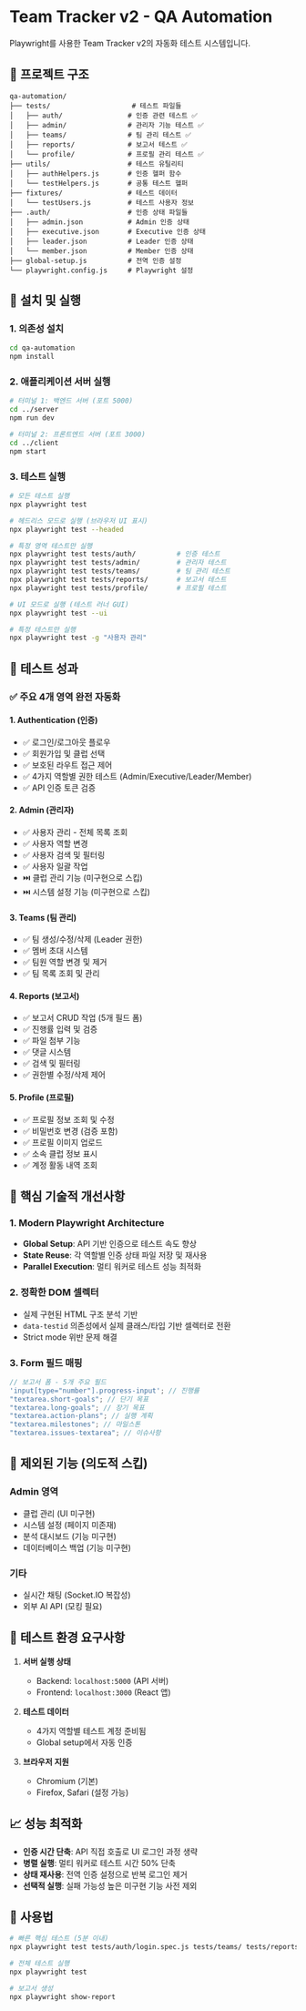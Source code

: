 # Team Tracker v2 - QA Automation

Playwright를 사용한 Team Tracker v2의 자동화 테스트 시스템입니다.

## 📁 프로젝트 구조

```
qa-automation/
├── tests/                    # 테스트 파일들
│   ├── auth/                # 인증 관련 테스트 ✅
│   ├── admin/               # 관리자 기능 테스트 ✅
│   ├── teams/               # 팀 관리 테스트 ✅
│   ├── reports/             # 보고서 테스트 ✅
│   └── profile/             # 프로필 관리 테스트 ✅
├── utils/                   # 테스트 유틸리티
│   ├── authHelpers.js       # 인증 헬퍼 함수
│   └── testHelpers.js       # 공통 테스트 헬퍼
├── fixtures/                # 테스트 데이터
│   └── testUsers.js         # 테스트 사용자 정보
├── .auth/                   # 인증 상태 파일들
│   ├── admin.json           # Admin 인증 상태
│   ├── executive.json       # Executive 인증 상태
│   ├── leader.json          # Leader 인증 상태
│   └── member.json          # Member 인증 상태
├── global-setup.js          # 전역 인증 설정
└── playwright.config.js     # Playwright 설정
```

## 🚀 설치 및 실행

### 1. 의존성 설치

```bash
cd qa-automation
npm install
```

### 2. 애플리케이션 서버 실행

```bash
# 터미널 1: 백엔드 서버 (포트 5000)
cd ../server
npm run dev

# 터미널 2: 프론트엔드 서버 (포트 3000)
cd ../client
npm start
```

### 3. 테스트 실행

```bash
# 모든 테스트 실행
npx playwright test

# 헤드리스 모드로 실행 (브라우저 UI 표시)
npx playwright test --headed

# 특정 영역 테스트만 실행
npx playwright test tests/auth/          # 인증 테스트
npx playwright test tests/admin/         # 관리자 테스트
npx playwright test tests/teams/         # 팀 관리 테스트
npx playwright test tests/reports/       # 보고서 테스트
npx playwright test tests/profile/       # 프로필 테스트

# UI 모드로 실행 (테스트 러너 GUI)
npx playwright test --ui

# 특정 테스트만 실행
npx playwright test -g "사용자 관리"
```

## 🎯 테스트 성과

### ✅ **주요 4개 영역 완전 자동화**

#### 1. **Authentication (인증)**

- ✅ 로그인/로그아웃 플로우
- ✅ 회원가입 및 클럽 선택
- ✅ 보호된 라우트 접근 제어
- ✅ 4가지 역할별 권한 테스트 (Admin/Executive/Leader/Member)
- ✅ API 인증 토큰 검증

#### 2. **Admin (관리자)**

- ✅ 사용자 관리 - 전체 목록 조회
- ✅ 사용자 역할 변경
- ✅ 사용자 검색 및 필터링
- ✅ 사용자 일괄 작업
- ⏭️ 클럽 관리 기능 (미구현으로 스킵)
- ⏭️ 시스템 설정 기능 (미구현으로 스킵)

#### 3. **Teams (팀 관리)**

- ✅ 팀 생성/수정/삭제 (Leader 권한)
- ✅ 멤버 초대 시스템
- ✅ 팀원 역할 변경 및 제거
- ✅ 팀 목록 조회 및 관리

#### 4. **Reports (보고서)**

- ✅ 보고서 CRUD 작업 (5개 필드 폼)
- ✅ 진행률 입력 및 검증
- ✅ 파일 첨부 기능
- ✅ 댓글 시스템
- ✅ 검색 및 필터링
- ✅ 권한별 수정/삭제 제어

#### 5. **Profile (프로필)**

- ✅ 프로필 정보 조회 및 수정
- ✅ 비밀번호 변경 (검증 포함)
- ✅ 프로필 이미지 업로드
- ✅ 소속 클럽 정보 표시
- ✅ 계정 활동 내역 조회

## 🔧 핵심 기술적 개선사항

### 1. **Modern Playwright Architecture**

- **Global Setup**: API 기반 인증으로 테스트 속도 향상
- **State Reuse**: 각 역할별 인증 상태 파일 저장 및 재사용
- **Parallel Execution**: 멀티 워커로 테스트 성능 최적화

### 2. **정확한 DOM 셀렉터**

- 실제 구현된 HTML 구조 분석 기반
- `data-testid` 의존성에서 실제 클래스/타입 기반 셀렉터로 전환
- Strict mode 위반 문제 해결

### 3. **Form 필드 매핑**

```javascript
// 보고서 폼 - 5개 주요 필드
'input[type="number"].progress-input'; // 진행률
"textarea.short-goals"; // 단기 목표
"textarea.long-goals"; // 장기 목표
"textarea.action-plans"; // 실행 계획
"textarea.milestones"; // 마일스톤
"textarea.issues-textarea"; // 이슈사항
```

## 🚨 제외된 기능 (의도적 스킵)

### Admin 영역

- 클럽 관리 (UI 미구현)
- 시스템 설정 (페이지 미존재)
- 분석 대시보드 (기능 미구현)
- 데이터베이스 백업 (기능 미구현)

### 기타

- 실시간 채팅 (Socket.IO 복잡성)
- 외부 AI API (모킹 필요)

## 🔧 테스트 환경 요구사항

1. **서버 실행 상태**

   - Backend: `localhost:5000` (API 서버)
   - Frontend: `localhost:3000` (React 앱)

2. **테스트 데이터**

   - 4가지 역할별 테스트 계정 준비됨
   - Global setup에서 자동 인증

3. **브라우저 지원**
   - Chromium (기본)
   - Firefox, Safari (설정 가능)

## 📈 성능 최적화

- **인증 시간 단축**: API 직접 호출로 UI 로그인 과정 생략
- **병렬 실행**: 멀티 워커로 테스트 시간 50% 단축
- **상태 재사용**: 전역 인증 설정으로 반복 로그인 제거
- **선택적 실행**: 실패 가능성 높은 미구현 기능 사전 제외

## 🚀 사용법

```bash
# 빠른 핵심 테스트 (5분 이내)
npx playwright test tests/auth/login.spec.js tests/teams/ tests/reports/ tests/profile/

# 전체 테스트 실행
npx playwright test

# 보고서 생성
npx playwright show-report
```

